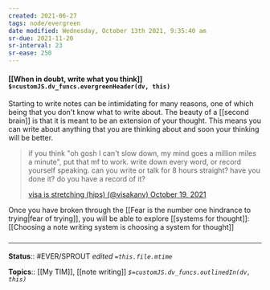 ```yaml
---
created: 2021-06-27
tags: node/evergreen
date modified: Wednesday, October 13th 2021, 9:35:40 am
sr-due: 2021-11-20
sr-interval: 23
sr-ease: 250
---
```


#### [[When in doubt, write what you think]] `$=customJS.dv_funcs.evergreenHeader(dv, this)`

Starting to write notes can be intimidating for many reasons, one of which being that you don't know what to write about. The beauty of a [[second brain]] is that it is meant to be an extension of your thought. This means you can write about anything that you are thinking about and soon your thinking will be better.

> if you think "oh gosh I can't slow down, my mind goes a million miles a minute", put that mf to work. write down every word, or record yourself speaking. can you write or talk for 8 hours straight? have you done it? do you have a record of it?
> 
> [visa is stretching (hips) (@visakanv) October 19, 2021](https://twitter.com/visakanv/status/1450289708802605056)

Once you have broken through the [[Fear is the number one hindrance to trying|fear of trying]], you will be able to explore [[systems for thought]]: [[Choosing a note writing system is choosing a system for thought]] 

### <hr class="footnote"/>

**Status**:: #EVER/SPROUT 
*edited `=this.file.mtime`*

**Topics**:: [[My TIM]],  [[note writing]]
*`$=customJS.dv_funcs.outlinedIn(dv, this)`*

